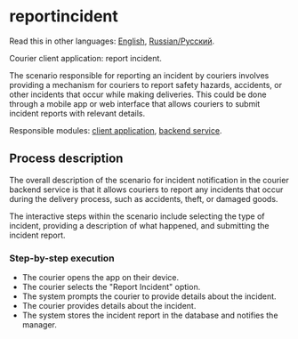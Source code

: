 # reportincident 

Read this in other languages: [English](reportincident.md), [Russian/Русский](reportincident.ru.md). 

Courier client application: report incident.

The scenario responsible for reporting an incident by couriers involves providing a mechanism for couriers to report safety hazards, accidents, or other incidents that occur while making deliveries. 
This could be done through a mobile app or web interface that allows couriers to submit incident reports with relevant details.

Responsible modules: [client application](../../frontend/courierclient.md), [backend service](../../backend/courierbackend.md).

## Process description

The overall description of the scenario for incident notification in the courier backend service is that it allows couriers to report any incidents that occur during the delivery process, such as accidents, theft, or damaged goods. 

The interactive steps within the scenario include selecting the type of incident, providing a description of what happened, and submitting the incident report.

### Step-by-step execution

- The courier opens the app on their device.
- The courier selects the "Report Incident" option.
- The system prompts the courier to provide details about the incident.
- The courier provides details about the incident.
- The system stores the incident report in the database and notifies the manager.
